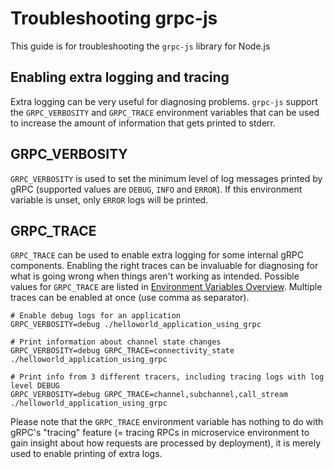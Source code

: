 # Troubleshooting grpc-js

This guide is for troubleshooting the `grpc-js` library for Node.js

## Enabling extra logging and tracing

Extra logging can be very useful for diagnosing problems. `grpc-js` support
the `GRPC_VERBOSITY` and `GRPC_TRACE` environment variables that can be used to increase the amount of information
that gets printed to stderr.

## GRPC_VERBOSITY

`GRPC_VERBOSITY` is used to set the minimum level of log messages printed by gRPC (supported values are `DEBUG`, `INFO` and `ERROR`). If this environment variable is unset, only `ERROR` logs will be printed.

## GRPC_TRACE

`GRPC_TRACE` can be used to enable extra logging for some internal gRPC components. Enabling the right traces can be invaluable
for diagnosing for what is going wrong when things aren't working as intended. Possible values for `GRPC_TRACE` are listed in [Environment Variables Overview](doc/environment_variables.md).
Multiple traces can be enabled at once (use comma as separator).

```
# Enable debug logs for an application
GRPC_VERBOSITY=debug ./helloworld_application_using_grpc
```

```
# Print information about channel state changes
GRPC_VERBOSITY=debug GRPC_TRACE=connectivity_state ./helloworld_application_using_grpc
```

```
# Print info from 3 different tracers, including tracing logs with log level DEBUG
GRPC_VERBOSITY=debug GRPC_TRACE=channel,subchannel,call_stream ./helloworld_application_using_grpc
```

Please note that the `GRPC_TRACE` environment variable has nothing to do with gRPC's "tracing" feature (= tracing RPCs in
microservice environment to gain insight about how requests are processed by deployment), it is merely used to enable printing
of extra logs.
